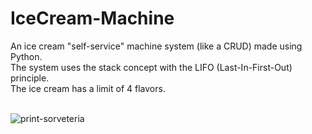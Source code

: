 # IceCream-Machine
An ice cream "self-service" machine system (like a CRUD) made using Python.<br>
The system uses the stack concept with the LIFO (Last-In-First-Out) principle.<br>
The ice cream has a limit of 4 flavors.<br><br>

![print-sorveteria](https://github.com/Pixelikas/IceCream-PY/assets/67108278/0c8cbb70-1481-43b0-bc85-6816d3b051da)
